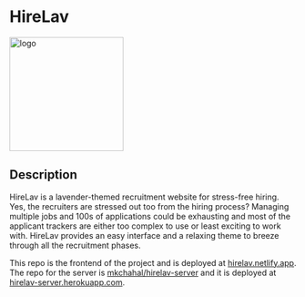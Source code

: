 # HireLav

<img src='https://user-images.githubusercontent.com/99150991/180369216-daaa3d8c-9dd4-4df4-a9a0-5d8ce441ed45.png' alt='logo' height=200 />

## Description

HireLav is a lavender-themed recruitment website for stress-free hiring. Yes, the recruiters are stressed out too from the hiring process? Managing multiple jobs and 100s of applications could be exhausting and most of the applicant trackers are either too complex to use or least exciting to work with. HireLav provides an easy interface and a relaxing theme to breeze through all the recruitment phases.

This repo is the frontend of the project and is deployed at [hirelav.netlify.app](https://hirelav.netlify.app/). The repo for the server is [mkchahal/hirelav-server](https://github.com/mkchahal/hirelav-server) and it is deployed at [hirelav-server.herokuapp.com](https://hirelav-server.herokuapp.com/).

